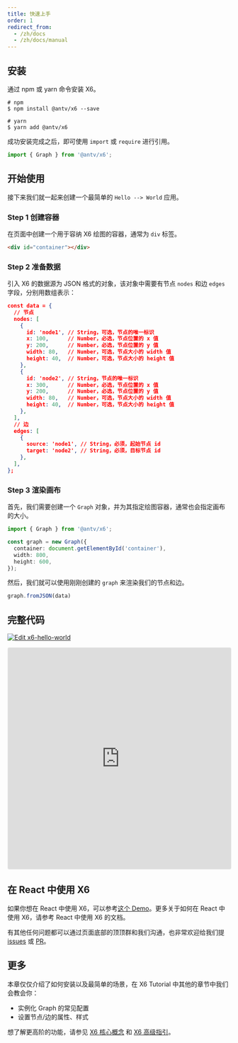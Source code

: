 ```yaml
---
title: 快速上手
order: 1
redirect_from:
  - /zh/docs
  - /zh/docs/manual
---
```


## 安装

通过 npm 或 yarn 命令安装 X6。

```shell
# npm
$ npm install @antv/x6 --save

# yarn
$ yarn add @antv/x6
```

成功安装完成之后，即可使用 `import` 或 `require` 进行引用。

```ts
import { Graph } from '@antv/x6';
```

## 开始使用

接下来我们就一起来创建一个最简单的 `Hello --> World` 应用。

### Step 1 创建容器

在页面中创建一个用于容纳 X6 绘图的容器，通常为 `div` 标签。

```html
<div id="container"></div>
```

### Step 2 准备数据

引入 X6 的数据源为 JSON 格式的对象，该对象中需要有节点 `nodes` 和边 `edges` 字段，分别用数组表示：

``` json
const data = {
  // 节点
  nodes: [
    {
      id: 'node1', // String，可选，节点的唯一标识
      x: 100,      // Number，必选，节点位置的 x 值
      y: 200,      // Number，必选，节点位置的 y 值
      width: 80,   // Number，可选，节点大小的 width 值
      height: 40,  // Number，可选，节点大小的 height 值
    },
    {
      id: 'node2', // String，节点的唯一标识
      x: 300,      // Number，必选，节点位置的 x 值
      y: 200,      // Number，必选，节点位置的 y 值
      width: 80,   // Number，可选，节点大小的 width 值
      height: 40,  // Number，可选，节点大小的 height 值
    },
  ],
  // 边
  edges: [
    {
      source: 'node1', // String，必须，起始节点 id
      target: 'node2', // String，必须，目标节点 id
    },
  ],
};
```

### Step 3 渲染画布

首先，我们需要创建一个 `Graph` 对象，并为其指定绘图容器，通常也会指定画布的大小。

```ts
import { Graph } from '@antv/x6';

const graph = new Graph({
  container: document.getElementById('container'),
  width: 800,
  height: 600,
});
```

然后，我们就可以使用刚刚创建的 `graph` 来渲染我们的节点和边。

```ts
graph.fromJSON(data)
```

## 完整代码

[![Edit x6-hello-world](https://codesandbox.io/static/img/play-codesandbox.svg)](https://codesandbox.io/s/condescending-driscoll-xkb6q?fontsize=14&hidenavigation=1&module=%2Fsrc%2Findex.ts&theme=light)

<iframe
     src="https://codesandbox.io/embed/condescending-driscoll-xkb6q?fontsize=14&hidenavigation=1&module=%2Fsrc%2Findex.ts&theme=light"
     style="width:100%; height:500px; border:1px solid #f0f0f0; border-radius: 4px; overflow:hidden;"
     title="x6-hello-world"
     allow="accelerometer; ambient-light-sensor; camera; encrypted-media; geolocation; gyroscope; hid; microphone; midi; payment; usb; vr; xr-spatial-tracking"
     sandbox="allow-autoplay allow-forms allow-modals allow-popups allow-presentation allow-same-origin allow-scripts"
   ></iframe>

## 在 React 中使用 X6

如果你想在 React 中使用 X6，可以参考[这个 Demo]()。更多关于如何在 React 中使用 X6，请参考 React 中使用 X6 的文档。

有其他任何问题都可以通过页面底部的顶顶群和我们沟通，也非常欢迎给我们提 [issues](https://github.com/antvis/X6/issues/new/choose) 或 [PR](https://github.com/antvis/X6/pulls)。

## 更多

本章仅仅介绍了如何安装以及最简单的场景，在 X6 Tutorial 中其他的章节中我们会教会你：

- 实例化 Graph 的常见配置
- 设置节点/边的属性、样式


想了解更高阶的功能，请参见 [X6 核心概念]() 和 [X6 高级指引]()。


